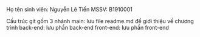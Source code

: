 Họ tên sinh viên: Nguyễn Lê Tiến
MSSV: B1910001
<!-- ################# -->

Cấu trúc git gồm 3 nhánh
main: lưu file readme.md để giới thiệu về chương trình
back-end: lưu phần back-end 
front-end: lưu phần front-end
